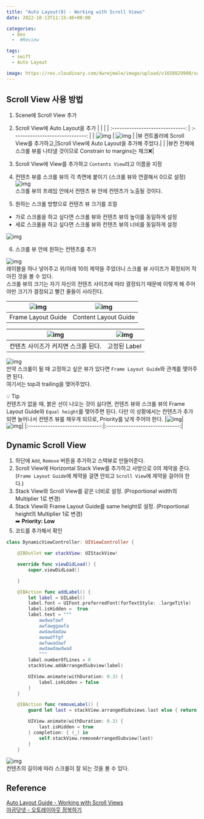 ```yaml
---
title: "Auto Layout(8) - Working with Scroll Views"
date: 2022-10-13T11:15:46+08:00

categories:
  - Dev
  -  #Review

tags:
  - swift
  - Auto Layout

image: https://res.cloudinary.com/dwrejmale/image/upload/v1658929900/swift_dpaoqx.png #the-creative-exchange-d2zvqp3fpro-unsplash.jpg
---
```


## Scroll View 사용 방법

1. Scene에 Scroll View 추가
2. Scroll View에 Auto Layout을 추가
   | | |
   | :------------------------------: | :------------------------------: |
   | ![img](/post/swift/221013-1.png) | ![img](/post/swift/221013-2.png) |
   |뷰 컨트롤러에 Scroll View를 추가하고,|Scroll View에 Auto Layout을 추가해 주었다.|
   | |뷰컨 전체에 스크롤 뷰를 나타낼 것이므로 Constrain to margins는 체크❌|

3. Scroll View에 View를 추가하고 `Contents View`라고 이름을 지정
4. 컨텐츠 뷰를 스크롤 뷰의 각 측면에 붙이기 (스크롤 뷰와 연결해서 0으로 설정)
   ![img](/post/swift/221013-3.png)  
   스크롤 뷰의 프레임 안에서 컨텐츠 뷰 안에 컨텐츠가 노출될 것이다.

5. 원하는 스크롤 방향으로 컨텐츠 뷰 크기를 조절

- 가로 스크롤을 하고 싶다면 스크롤 뷰와 컨텐츠 뷰의 높이를 동일하게 설정
- 세로 스크롤을 하고 싶다면 스크롤 뷰와 컨텐츠 뷰의 너비를 동일하게 설정

![img](/post/swift/221013-4.png)

6. 스크롤 뷰 안에 원하는 컨텐츠를 추가

![img](/post/swift/221013-5.png)  
레이블을 하나 넣어주고 위/아래 10의 제약을 주었더니 스크롤 뷰 사이즈가 확정되어 작아진 것을 볼 수 있다.  
스크롤 뷰의 크기는 자기 자신의 컨텐츠 사이즈에 따라 결정되기 때문에 이렇게 해 주어야만 크기가 결정되고 빨간 줄들이 사라진다.

| ![img](/post/swift/221013-6.png) | ![img](/post/swift/221013-7.png) |
| :------------------------------: | :------------------------------: |
|        Frame Layout Guide        |       Content Layout Guide       |

|  ![img](/post/swift/221013-8.gif)   | ![img](/post/swift/221013-10.gif) |
| :---------------------------------: | :-------------------------------: |
| 컨텐츠 사이즈가 커지면 스크롤 된다. |           고정된 Label            |

![img](/post/swift/221013-9.png)  
만약 스크롤이 될 때 고정하고 싶은 뷰가 있다면 `Frame Layout Guide`와 관계를 맺어주면 된다.  
여기서는 top과 trailing을 맺어주었다.

💡 Tip  
컨텐츠가 없을 때, 붉은 선이 나오는 것이 싫다면, 컨텐츠 뷰와 스크롤 뷰의 Frame Layout Guide와 `Equal height`를 맺어주면 된다. 다만 이 상황에서는 컨텐츠가 추가 되면 늘어나서 컨텐츠 뷰를 채우게 되므로, Priority를 낮게 주어야 한다.
|![img](/post/swift/221013-11.png)|![img](/post/swift/221013-12.png)|
|:------------------------------:|:------------------------------:|

## Dynamic Scroll View

1. 하단에 `Add`, `Remove` 버튼을 추가하고 스택뷰로 만들어준다.
2. Scroll View에 Horizontal Stack View를 추가하고 사방으로 0의 제약을 준다.(`Frame Layout Guide`에 제약을 걸면 안되고 `Scroll View`에 제약을 걸어야 한다.)
3. Stack View와 Scroll View를 같은 너비로 설정. (Proportional width의 Multiplier 1로 변경)
4. Stack View와 Frame Layout Guide를 same height로 설정. (Proportional height의 Multiplier 1로 변경)  
   ➡️ **Priority: Low**
5. 코드를 추가해서 확인

```swift
class DynamicViewController: UIViewController {

    @IBOutlet var stackView: UIStackView!

    override func viewDidLoad() {
        super.viewDidLoad()

    }

    @IBAction func addLabel() {
        let label = UILabel()
        label.font = UIFont.preferredFont(forTextStyle: .largeTitle)
        label.isHidden =  true
        label.text = """
            awdwafawf
            awfawggawfa
            awdawdadaw
            awawdffgf
            awfwwadawf
            awdawdawdwad
            """
        label.numberOfLines = 0
        stackView.addArrangedSubview(label)

        UIView.animate(withDuration: 0.3) {
            label.isHidden = false
        }
    }

    @IBAction func removeLabel() {
        guard let last = stackView.arrangedSubviews.last else { return }

        UIView.animate(withDuration: 0.3) {
            last.isHidden = true
        } completion: { (_) in
            self.stackView.removeArrangedSubview(last)
        }
    }
```

![img](/post/swift/221013-15.png)  
컨텐츠의 길이에 따라 스크롤이 잘 되는 것을 볼 수 있다.

## Reference

[Auto Layout Guide - Working with Scroll Views](https://developer.apple.com/library/archive/documentation/UserExperience/Conceptual/AutolayoutPG/WorkingwithScrollViews.html#//apple_ref/doc/uid/TP40010853-CH24-SW1)  
[야곰닷넷 - 오토레이아웃 정복하기](https://yagom.net/courses/autolayout/lessons/debugging-auto-layout/)
